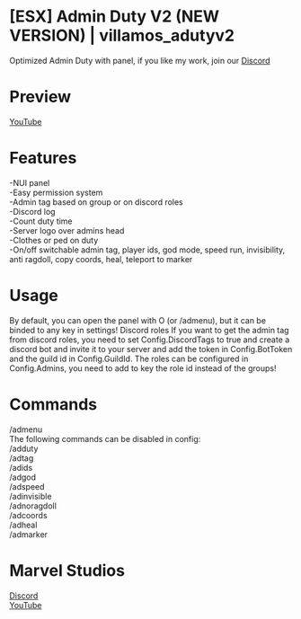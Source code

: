 # [ESX] Admin Duty V2 (NEW VERSION) | villamos_adutyv2
Optimized Admin Duty with panel, if you like my work, join our [Discord](https://discord.gg/esnawXn5q5)
# Preview
[YouTube](https://youtu.be/bfFSfZORnC8)
# Features
-NUI panel <br/>
-Easy permission system <br/>
-Admin tag based on group or on discord roles <br/>
-Discord log <br/>
-Count duty time <br/>
-Server logo over admins head <br/>
-Clothes or ped on duty <br/>
-On/off switchable admin tag, player ids, god mode, speed run, invisibility, anti ragdoll, copy coords, heal, teleport to marker <br/>
# Usage
By default, you can open the panel with O (or /admenu), but it can be binded to any key in settings!
Discord roles
If you want to get the admin tag from discord roles, you need to set Config.DiscordTags to true and create a discord bot and invite it to your server and add the token in Config.BotToken and the guild id in Config.GuildId. The roles can be configured in Config.Admins, you need to add to key the role id instead of the groups!
# Commands
/admenu<br/>
The following commands can be disabled in config:<br/>
/adduty<br/>
/adtag<br/>
/adids<br/>
/adgod<br/>
/adspeed<br/>
/adinvisible<br/>
/adnoragdoll<br/>
/adcoords<br/>
/adheal<br/>
/admarker<br/>
# Marvel Studios
[Discord](https://discord.gg/esnawXn5q5) <br/>
[YouTube](https://www.youtube.com/channel/UCEluDSZ6Y4fBB8OkKzcVx8A)
